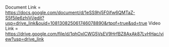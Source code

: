 Document Link = https://docs.google.com/document/d/1eSS9hj5F0ifw6QMTaZ-S5f5ile6zhiVj/edit?usp=drive_link&ouid=108130825061746078890&rtpof=true&sd=true
Video Link = https://drive.google.com/file/d/1qhOxlCWG5VsEV9HrfBZ8AxAk87LyHHac/view?usp=drive_link
